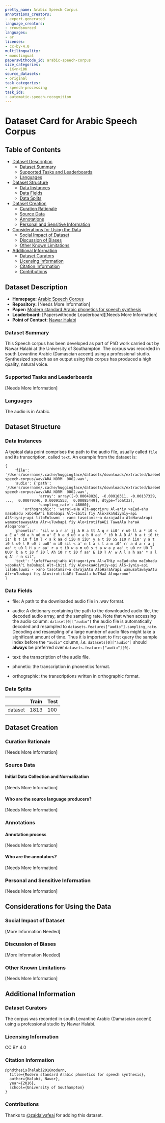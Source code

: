 ```yaml
---
pretty_name: Arabic Speech Corpus
annotations_creators:
- expert-generated
language_creators:
- crowdsourced
languages:
- ar
licenses:
- cc-by-4.0
multilinguality:
- monolingual
paperswithcode_id: arabic-speech-corpus
size_categories:
- 1K<n<10K
source_datasets:
- original
task_categories:
- speech-processing
task_ids:
- automatic-speech-recognition
---
```


# Dataset Card for Arabic Speech Corpus

## Table of Contents
- [Dataset Description](#dataset-description)
  - [Dataset Summary](#dataset-summary)
  - [Supported Tasks and Leaderboards](#supported-tasks-and-leaderboards)
  - [Languages](#languages)
- [Dataset Structure](#dataset-structure)
  - [Data Instances](#data-instances)
  - [Data Fields](#data-fields)
  - [Data Splits](#data-splits)
- [Dataset Creation](#dataset-creation)
  - [Curation Rationale](#curation-rationale)
  - [Source Data](#source-data)
  - [Annotations](#annotations)
  - [Personal and Sensitive Information](#personal-and-sensitive-information)
- [Considerations for Using the Data](#considerations-for-using-the-data)
  - [Social Impact of Dataset](#social-impact-of-dataset)
  - [Discussion of Biases](#discussion-of-biases)
  - [Other Known Limitations](#other-known-limitations)
- [Additional Information](#additional-information)
  - [Dataset Curators](#dataset-curators)
  - [Licensing Information](#licensing-information)
  - [Citation Information](#citation-information)
  - [Contributions](#contributions)

## Dataset Description

- **Homepage:** [Arabic Speech Corpus](http://en.arabicspeechcorpus.com/)
- **Repository:** [Needs More Information]
- **Paper:** [Modern standard Arabic phonetics for speech synthesis](http://en.arabicspeechcorpus.com/Nawar%20Halabi%20PhD%20Thesis%20Revised.pdf)
- **Leaderboard:** [Paperswithcode Leaderboard][Needs More Information]
- **Point of Contact:** [Nawar Halabi](mailto:nawar.halabi@gmail.com)

### Dataset Summary

This Speech corpus has been developed as part of PhD work carried out by Nawar Halabi at the University of Southampton. The corpus was recorded in south Levantine Arabic (Damascian accent) using a professional studio. Synthesized speech as an output using this corpus has produced a high quality, natural voice.

### Supported Tasks and Leaderboards

[Needs More Information]

### Languages

The audio is in Arabic.

## Dataset Structure

### Data Instances

A typical data point comprises the path to the audio file, usually called `file` and its transcription, called `text`.
An example from the dataset is:
```
{
    'file': '/Users/username/.cache/huggingface/datasets/downloads/extracted/baebe85e2cb67579f6f88e7117a87888c1ace390f4f14cb6c3e585c517ad9db0/arabic-speech-corpus/wav/ARA NORM  0002.wav',
	'audio': {'path': '/Users/username/.cache/huggingface/datasets/downloads/extracted/baebe85e2cb67579f6f88e7117a87888c1ace390f4f14cb6c3e585c517ad9db0/arabic-speech-corpus/wav/ARA NORM  0002.wav',
			   'array': array([-0.00048828, -0.00018311, -0.00137329, ...,  0.00079346, 0.00091553,  0.00085449], dtype=float32),
			   'sampling_rate': 48000},
		'orthographic': 'waraj~aHa Alt~aqoriyru Al~a*iy >aEad~ahu maEohadu >aboHaA^i haDabapi Alt~ibiti fiy Alo>akaAdiymiy~api AlS~iyniy~api liloEuluwmi - >ano tasotamir~a darajaAtu AloHaraArapi wamusotawayaAtu Alr~uTuwbapi fiy Alo<irotifaAEi TawaAla ha*aA Aloqarono',
    'phonetic': "sil w a r a' jj A H a tt A q r ii0' r u0 ll a * i0 < a E a' dd a h u0 m a' E h a d u0 < a b H aa' ^ i0 h A D A' b a t i0 tt i1' b t i0 f i0 l < a k aa d ii0 m ii0' y a t i0 SS II0 n ii0' y a t i0 l u0 l E u0 l uu0' m i0 sil < a' n t a s t a m i0' rr a d a r a j aa' t u0 l H a r aa' r a t i0 w a m u0 s t a w a y aa' t u0 rr U0 T UU0' b a t i0 f i0 l Ah i0 r t i0 f aa' E i0 T A' w A l a h aa' * a l q A' r n sil",
    'text': '\ufeffwaraj~aHa Alt~aqoriyru Al~aTHiy >aEad~ahu maEohadu >aboHaA^i haDabapi Alt~ibiti fiy Alo>akaAdiymiy~api AlS~iyniy~api liloEuluwmi - >ano tasotamir~a darajaAtu AloHaraArapi wamusotawayaAtu Alr~uTuwbapi fiy Alo<irotifaAEi TawaAla haTHaA Aloqarono'
}
```

### Data Fields

- file: A path to the downloaded audio file in .wav format.

- audio: A dictionary containing the path to the downloaded audio file, the decoded audio array, and the sampling rate. Note that when accessing the audio column: `dataset[0]["audio"]` the audio file is automatically decoded and resampled to `datasets.features["audio"].sampling_rate`. Decoding and resampling of a large number of audio files might take a significant amount of time. Thus it is important to first query the sample index before the `"audio"` column, *i.e.* `datasets[0]["audio"]` should **always** be preferred over `datasets.features["audio"][0]`.

- text: the transcription of the audio file.

- phonetic: the transcription in phonentics format. 

- orthographic: the transcriptions written in orthographic format. 

### Data Splits

|       | Train | Test |
| ----- | ----- | ---- | 
| dataset | 1813 | 100 |  



## Dataset Creation

### Curation Rationale

[Needs More Information]

### Source Data

#### Initial Data Collection and Normalization

[Needs More Information]

#### Who are the source language producers?

[Needs More Information]

### Annotations

#### Annotation process

[Needs More Information]

#### Who are the annotators?

[Needs More Information]

### Personal and Sensitive Information

[Needs More Information]

## Considerations for Using the Data

### Social Impact of Dataset

[More Information Needed]

### Discussion of Biases

[More Information Needed]

### Other Known Limitations

[Needs More Information]

## Additional Information

### Dataset Curators

The corpus was recorded in south Levantine Arabic (Damascian accent) using a professional studio by Nawar Halabi.

### Licensing Information

CC BY 4.0

### Citation Information

```
@phdthesis{halabi2016modern,
  title={Modern standard Arabic phonetics for speech synthesis},
  author={Halabi, Nawar},
  year={2016},
  school={University of Southampton}
}
```

### Contributions

Thanks to [@zaidalyafeai](https://github.com/zaidalyafeai) for adding this dataset.
